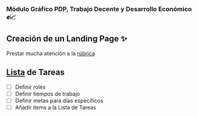### Módulo Gráfico PDP, Trabajo Decente y Desarrollo Económico :fist::chart_with_upwards_trend:
## Creación de un Landing Page :sparkles:

Prestar mucha atención a la [rúbrica](https://docs.google.com/spreadsheets/d/1_C5YwIV5uTjMRf7zwd2ph5JR34Yar_F2nLSdmPbV2CQ/edit#gid=702809394)

## [Lista](https://github.blog/2014-04-28-task-lists-in-all-markdown-documents/) de Tareas
- [ ] Definir roles 
- [ ] Definir tiempos de trabajo
- [ ] Definir metas para días específicos
- [ ] Añadir ítems a la Lista de Tareas
